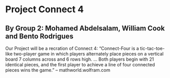 <!DOCTYPE html>
<html>
<body>

<h1>Project Connect 4</h1>
<h2>By Group 2: Mohamed Abdelsalam, William Cook and Bento Rodrigues</h2>
<p>Our Project will be a recration of Connect 4: “Connect-Four is a tic-tac-toe-like two-player game in which players alternately place pieces on a vertical board 7 columns across and 6 rows high. ... Both players begin with 21 identical pieces, and the first player to achieve a line of four connected pieces wins the game.” – mathworld.wolfram.com</p>
</body>
</html>
